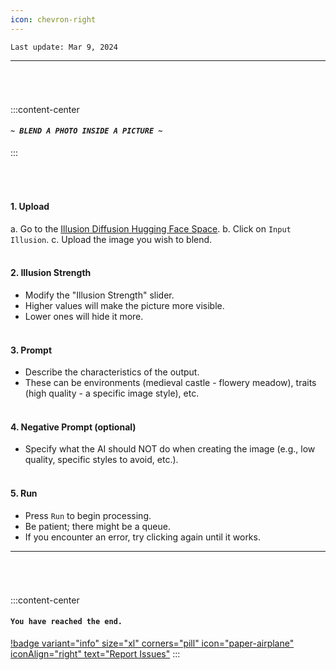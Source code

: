 ```yaml
---
icon: chevron-right
---
```


``Last update: Mar 9, 2024``
***
###### ‎ 
:::content-center
#### *`~ BLEND A PHOTO INSIDE A PICTURE ~`*
:::

###### ‎ 

#### 1. Upload
   a. Go to the <u>[Illusion Diffusion Hugging Face Space](https://huggingface.co/spaces/AP123/IllusionDiffusion)</u>.
   b. Click on ``Input Illusion``.
   c. Upload the image you wish to blend.      
‎     
#### 2. Illusion Strength
   - Modify the "Illusion Strength" slider.
   - Higher values will make the picture more visible.
   - Lower ones will hide it more.    
‎     
#### 3. Prompt
   - Describe the characteristics of the output.
   - These can be environments (medieval castle - flowery meadow), traits (high quality - a specific image style), etc.     
‎     
#### 4. Negative Prompt (optional)     
   - Specify what the AI should NOT do when creating the image (e.g., low quality, specific styles to avoid, etc.).     
‎     
#### 5. Run
   - Press `Run` to begin processing.
   - Be patient; there might be a queue.
   - If you encounter an error, try clicking again until it works.

***
###### ‎
:::content-center
#### `You have reached the end.`

[!badge variant="info" size="xl" corners="pill" icon="paper-airplane" iconAlign="right" text="Report Issues"](https://docs.ai-hub.wtf/rvc/#contributions)
:::